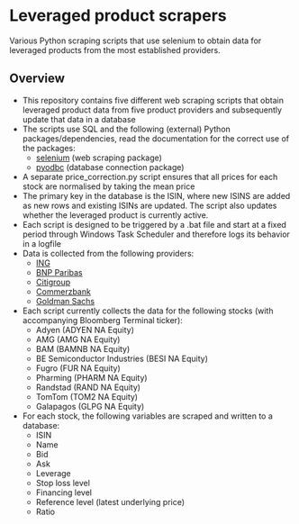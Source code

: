 # Leveraged product scrapers
Various Python scraping scripts that use selenium to obtain data for leveraged products from the most established providers.

## Overview

- This repository contains five different web scraping scripts that obtain leveraged product data from five product providers and subsequently update that data in a database
- The scripts use SQL and the following (external) Python packages/dependencies, read the documentation for the correct use of the packages:
    - [selenium](https://selenium-python.readthedocs.io/) (web scraping package)
    - [pyodbc](https://github.com/mkleehammer/pyodbc/wiki) (database connection package)
- A separate price_correction.py script ensures that all prices for each stock are normalised by taking the mean price  
- The primary key in the database is the ISIN, where new ISINS are added as new rows and existing ISINs are updated. The script also updates whether the leveraged product is currently active. 
- Each script is designed to be triggered by a .bat file and start at a fixed period through Windows Task Scheduler and therefore logs its behavior in a logfile
- Data is collected from the following providers:
  - [ING](https://www.ingsprinters.nl/)
  - [BNP Paribas](https://www.bnpparibasmarkets.nl/producten/)
  - [Citigroup](https://nl.citifirst.com/)
  - [Commerzbank](https://www.beurs.commerzbank.com/)
  - [Goldman Sachs](https://www.gsmarkets.nl/en)
- Each script currently collects the data for the following stocks (with accompanying Bloomberg Terminal ticker):
  - Adyen (ADYEN NA Equity)
  - AMG (AMG NA Equity)
  - BAM (BAMNB NA Equity)
  - BE Semiconductor Industries (BESI NA Equity)
  - Fugro (FUR NA Equity)
  - Pharming (PHARM NA Equity)
  - Randstad (RAND NA Equity)
  - TomTom (TOM2 NA Equity)
  - Galapagos (GLPG NA Equity)
- For each stock, the following variables are scraped and written to a database:
  - ISIN
  - Name
  - Bid
  - Ask
  - Leverage
  - Stop loss level
  - Financing level
  - Reference level (latest underlying price)
  - Ratio
